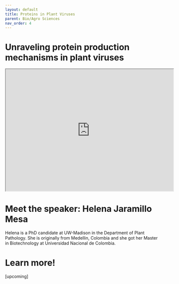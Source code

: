 ```yaml
---
layout: default
title: Proteins in Plant Viruses
parent: Bio/Agro Sciences
nav_order: 4
---
```


# Unraveling protein production mechanisms in plant viruses

<iframe width="550" height="400"
    src="https://youtube.com/embed/wQuC_b4iI5M">
</iframe>

# Meet the speaker: Helena Jaramillo Mesa

Helena is a PhD candidate at UW-Madison in the Department of Plant Pathology. She is originally from Medellin, Colombia and she got her Master in Biotechnology at Universidad Nacional de Colombia.

# Learn more!

[upcoming]